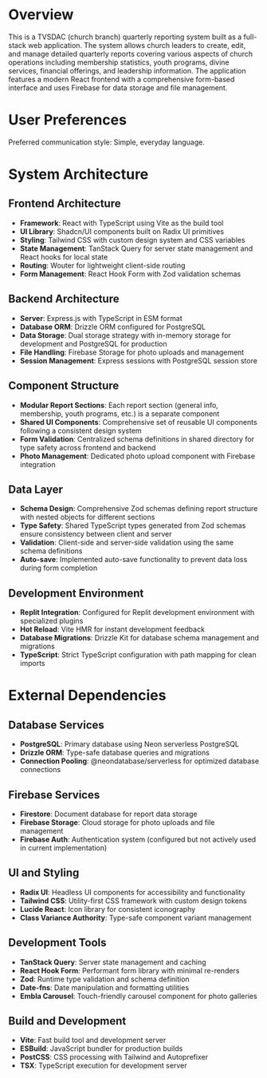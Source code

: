 # Overview

This is a TVSDAC (church branch) quarterly reporting system built as a full-stack web application. The system allows church leaders to create, edit, and manage detailed quarterly reports covering various aspects of church operations including membership statistics, youth programs, divine services, financial offerings, and leadership information. The application features a modern React frontend with a comprehensive form-based interface and uses Firebase for data storage and file management.

# User Preferences

Preferred communication style: Simple, everyday language.

# System Architecture

## Frontend Architecture
- **Framework**: React with TypeScript using Vite as the build tool
- **UI Library**: Shadcn/UI components built on Radix UI primitives
- **Styling**: Tailwind CSS with custom design system and CSS variables
- **State Management**: TanStack Query for server state management and React hooks for local state
- **Routing**: Wouter for lightweight client-side routing
- **Form Management**: React Hook Form with Zod validation schemas

## Backend Architecture
- **Server**: Express.js with TypeScript in ESM format
- **Database ORM**: Drizzle ORM configured for PostgreSQL
- **Data Storage**: Dual storage strategy with in-memory storage for development and PostgreSQL for production
- **File Handling**: Firebase Storage for photo uploads and management
- **Session Management**: Express sessions with PostgreSQL session store

## Component Structure
- **Modular Report Sections**: Each report section (general info, membership, youth programs, etc.) is a separate component
- **Shared UI Components**: Comprehensive set of reusable UI components following a consistent design system
- **Form Validation**: Centralized schema definitions in shared directory for type safety across frontend and backend
- **Photo Management**: Dedicated photo upload component with Firebase integration

## Data Layer
- **Schema Design**: Comprehensive Zod schemas defining report structure with nested objects for different sections
- **Type Safety**: Shared TypeScript types generated from Zod schemas ensure consistency between client and server
- **Validation**: Client-side and server-side validation using the same schema definitions
- **Auto-save**: Implemented auto-save functionality to prevent data loss during form completion

## Development Environment
- **Replit Integration**: Configured for Replit development environment with specialized plugins
- **Hot Reload**: Vite HMR for instant development feedback
- **Database Migrations**: Drizzle Kit for database schema management and migrations
- **TypeScript**: Strict TypeScript configuration with path mapping for clean imports

# External Dependencies

## Database Services
- **PostgreSQL**: Primary database using Neon serverless PostgreSQL
- **Drizzle ORM**: Type-safe database queries and migrations
- **Connection Pooling**: @neondatabase/serverless for optimized database connections

## Firebase Services
- **Firestore**: Document database for report data storage
- **Firebase Storage**: Cloud storage for photo uploads and file management
- **Firebase Auth**: Authentication system (configured but not actively used in current implementation)

## UI and Styling
- **Radix UI**: Headless UI components for accessibility and functionality
- **Tailwind CSS**: Utility-first CSS framework with custom design tokens
- **Lucide React**: Icon library for consistent iconography
- **Class Variance Authority**: Type-safe component variant management

## Development Tools
- **TanStack Query**: Server state management and caching
- **React Hook Form**: Performant form library with minimal re-renders
- **Zod**: Runtime type validation and schema definition
- **Date-fns**: Date manipulation and formatting utilities
- **Embla Carousel**: Touch-friendly carousel component for photo galleries

## Build and Development
- **Vite**: Fast build tool and development server
- **ESBuild**: JavaScript bundler for production builds
- **PostCSS**: CSS processing with Tailwind and Autoprefixer
- **TSX**: TypeScript execution for development server